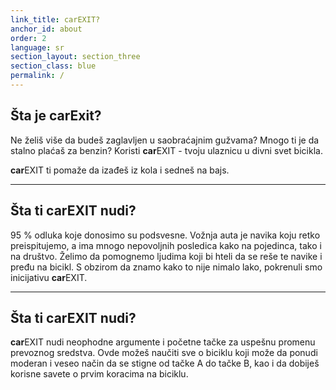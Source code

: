 ```yaml
---
link_title: carEXIT?
anchor_id: about
order: 2
language: sr
section_layout: section_three
section_class: blue
permalink: /
---
```


## Šta je **car**Exit?
Ne želiš više da budeš zaglavljen u saobraćajnim gužvama? Mnogo ti je da stalno plaćaš za benzin? Koristi **car**EXIT - tvoju ulaznicu u divni svet bicikla. 

**car**EXIT ti pomaže da izađeš iz kola i sedneš na bajs. 

***

## Šta ti **car**EXIT nudi?
95 % odluka koje donosimo su podsvesne. Vožnja auta je navika koju retko preispitujemo, a ima mnogo nepovoljnih posledica kako na pojedinca, tako i na društvo. Želimo da pomognemo ljudima koji bi hteli da se reše te navike i pređu na bicikl. S obzirom da znamo kako to nije nimalo lako, pokrenuli smo inicijativu **car**EXIT.

***

## Šta ti **car**EXIT nudi?
**car**EXIT nudi neophodne argumente i početne tačke za uspešnu promenu prevoznog sredstva. Ovde možeš naučiti sve o biciklu koji može da ponudi moderan i veseo način da se stigne od tačke A do tačke B, kao i da dobiješ korisne savete o prvim koracima na biciklu. 
